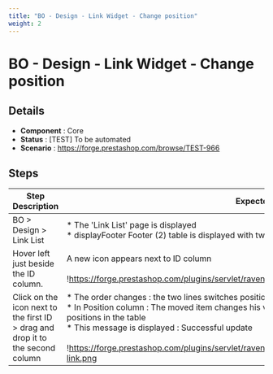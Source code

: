 ```yaml
---
title: "BO - Design - Link Widget - Change position"
weight: 2
---
```


# BO - Design - Link Widget - Change position
## Details
* **Component** : Core
* **Status** : [TEST] To be automated
* **Scenario** : https://forge.prestashop.com/browse/TEST-966

## Steps
| Step Description | Expected result |
| ----- | ----- |
| BO > Design > Link List | * The 'Link List' page is displayed<br> * displayFooter Footer (2) table is displayed with two lines on it |
| Hover left just beside the ID column. | A new icon appears next to ID column<br><br>!https://forge.prestashop.com/plugins/servlet/raven/attachment/1392/drag.png|width=543,height=217! |
| Click on the icon next to the first ID > drag and drop it to the second column | * The order changes : the two lines switches positions<br> * In Position column : The moved item changes his value also all the under lines corresponding to their positions in the table<br> * This message is displayed : Successful update<br><br>!https://forge.prestashop.com/plugins/servlet/raven/tempattachment/5946460803108712136/switch-link.png|width=570,height=274! |